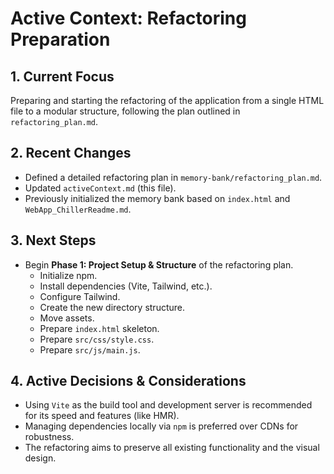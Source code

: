 # Active Context: Refactoring Preparation

## 1. Current Focus

Preparing and starting the refactoring of the application from a single HTML file to a modular structure, following the plan outlined in `refactoring_plan.md`.

## 2. Recent Changes

*   Defined a detailed refactoring plan in `memory-bank/refactoring_plan.md`.
*   Updated `activeContext.md` (this file).
*   Previously initialized the memory bank based on `index.html` and `WebApp_ChillerReadme.md`.

## 3. Next Steps

*   Begin **Phase 1: Project Setup & Structure** of the refactoring plan.
    *   Initialize npm.
    *   Install dependencies (Vite, Tailwind, etc.).
    *   Configure Tailwind.
    *   Create the new directory structure.
    *   Move assets.
    *   Prepare `index.html` skeleton.
    *   Prepare `src/css/style.css`.
    *   Prepare `src/js/main.js`.

## 4. Active Decisions & Considerations

*   Using `Vite` as the build tool and development server is recommended for its speed and features (like HMR).
*   Managing dependencies locally via `npm` is preferred over CDNs for robustness.
*   The refactoring aims to preserve all existing functionality and the visual design. 